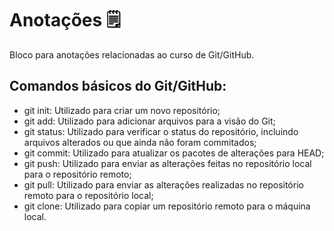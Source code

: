 # Anotações :spiral_notepad:

Bloco para anotações relacionadas ao curso de Git/GitHub.

## Comandos básicos do Git/GitHub:

- git init: Utilizado para criar um novo repositório;
- git add: Utilizado para adicionar arquivos para a visão do Git;
- git status: Utilizado para verificar o status do repositório, incluindo arquivos alterados ou que ainda não foram commitados;
- git commit: Utilizado para atualizar os pacotes de alterações para HEAD;
- git push: Utilizado para enviar as alterações feitas no repositório local para o repositório remoto;
- git pull: Utilizado para enviar as alterações realizadas no repositório remoto para o repositório local;
- git clone: Utilizado para copiar um repositório remoto para o máquina local.

